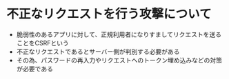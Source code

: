 # 不正なリクエストを行う攻撃について
- 脆弱性のあるアプリに対して、正規利用者になりすましてリクエストを送ることをCSRFという
- 不正なリクエストであるとサーバー側が判別する必要がある
- その為、パスワードの再入力やリクエストへのトークン埋め込みなどの対策が必要である
